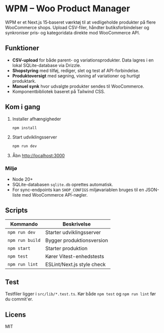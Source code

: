 # WPM – Woo Product Manager

WPM er et Next.js 15‑baseret værktøj til at vedligeholde produkter på flere WooCommerce shops.
Upload CSV‑filer, håndter butiksforbindelser og synkroniser pris‑ og kategoridata direkte mod
WooCommerce API.

## Funktioner
- **CSV-upload** for både parent- og variationsprodukter. Data lagres i en lokal SQLite-database via Drizzle.
- **Shopstyring** med tilføj, rediger, slet og test af API-forbindelse.
- **Produktoversigt** med søgning, visning af variationer og hurtigt produktark.
- **Manuel synk** hvor udvalgte produkter sendes til WooCommerce.
- Komponentbibliotek baseret på Tailwind CSS.

## Kom i gang
1. Installer afhængigheder
   ```bash
   npm install
   ```
2. Start udviklingsserver
   ```bash
   npm run dev
   ```
3. Åbn [http://localhost:3000](http://localhost:3000)

### Miljø
- Node 20+
- SQLite-databasen `sqlite.db` oprettes automatisk.
- For sync-endpoints kan `SHOP_CONFIGS` miljøvariablen bruges til en JSON-liste med WooCommerce API-nøgler.

## Scripts
| Kommando        | Beskrivelse                     |
|-----------------|---------------------------------|
| `npm run dev`   | Starter udviklingsserver        |
| `npm run build` | Bygger produktionsversion       |
| `npm start`     | Starter produktion              |
| `npm test`      | Kører Vitest-enhedstests        |
| `npm run lint`  | ESLint/Next.js style check      |

## Test
Testfiler ligger i `src/lib/*.test.ts`. Kør både `npm test` og `npm run lint` før du commit'er.

## Licens
MIT
